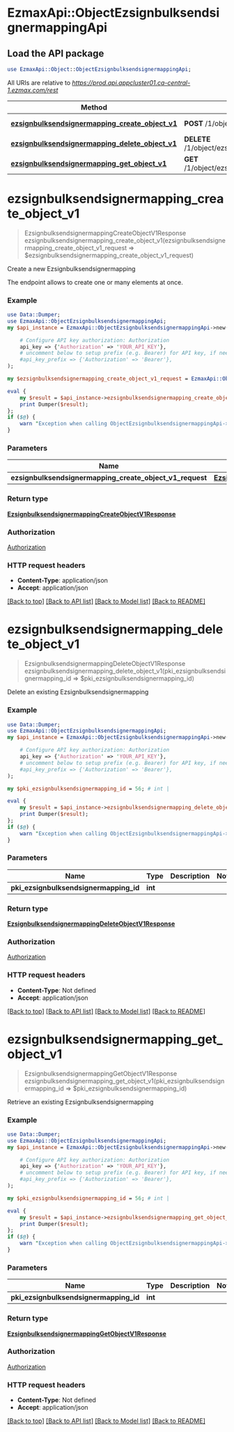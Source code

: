 # EzmaxApi::ObjectEzsignbulksendsignermappingApi

## Load the API package
```perl
use EzmaxApi::Object::ObjectEzsignbulksendsignermappingApi;
```

All URIs are relative to *https://prod.api.appcluster01.ca-central-1.ezmax.com/rest*

Method | HTTP request | Description
------------- | ------------- | -------------
[**ezsignbulksendsignermapping_create_object_v1**](ObjectEzsignbulksendsignermappingApi.md#ezsignbulksendsignermapping_create_object_v1) | **POST** /1/object/ezsignbulksendsignermapping | Create a new Ezsignbulksendsignermapping
[**ezsignbulksendsignermapping_delete_object_v1**](ObjectEzsignbulksendsignermappingApi.md#ezsignbulksendsignermapping_delete_object_v1) | **DELETE** /1/object/ezsignbulksendsignermapping/{pkiEzsignbulksendsignermappingID} | Delete an existing Ezsignbulksendsignermapping
[**ezsignbulksendsignermapping_get_object_v1**](ObjectEzsignbulksendsignermappingApi.md#ezsignbulksendsignermapping_get_object_v1) | **GET** /1/object/ezsignbulksendsignermapping/{pkiEzsignbulksendsignermappingID} | Retrieve an existing Ezsignbulksendsignermapping


# **ezsignbulksendsignermapping_create_object_v1**
> EzsignbulksendsignermappingCreateObjectV1Response ezsignbulksendsignermapping_create_object_v1(ezsignbulksendsignermapping_create_object_v1_request => $ezsignbulksendsignermapping_create_object_v1_request)

Create a new Ezsignbulksendsignermapping

The endpoint allows to create one or many elements at once.

### Example
```perl
use Data::Dumper;
use EzmaxApi::ObjectEzsignbulksendsignermappingApi;
my $api_instance = EzmaxApi::ObjectEzsignbulksendsignermappingApi->new(

    # Configure API key authorization: Authorization
    api_key => {'Authorization' => 'YOUR_API_KEY'},
    # uncomment below to setup prefix (e.g. Bearer) for API key, if needed
    #api_key_prefix => {'Authorization' => 'Bearer'},
);

my $ezsignbulksendsignermapping_create_object_v1_request = EzmaxApi::Object::EzsignbulksendsignermappingCreateObjectV1Request->new(); # EzsignbulksendsignermappingCreateObjectV1Request | 

eval {
    my $result = $api_instance->ezsignbulksendsignermapping_create_object_v1(ezsignbulksendsignermapping_create_object_v1_request => $ezsignbulksendsignermapping_create_object_v1_request);
    print Dumper($result);
};
if ($@) {
    warn "Exception when calling ObjectEzsignbulksendsignermappingApi->ezsignbulksendsignermapping_create_object_v1: $@\n";
}
```

### Parameters

Name | Type | Description  | Notes
------------- | ------------- | ------------- | -------------
 **ezsignbulksendsignermapping_create_object_v1_request** | [**EzsignbulksendsignermappingCreateObjectV1Request**](EzsignbulksendsignermappingCreateObjectV1Request.md)|  | 

### Return type

[**EzsignbulksendsignermappingCreateObjectV1Response**](EzsignbulksendsignermappingCreateObjectV1Response.md)

### Authorization

[Authorization](../README.md#Authorization)

### HTTP request headers

 - **Content-Type**: application/json
 - **Accept**: application/json

[[Back to top]](#) [[Back to API list]](../README.md#documentation-for-api-endpoints) [[Back to Model list]](../README.md#documentation-for-models) [[Back to README]](../README.md)

# **ezsignbulksendsignermapping_delete_object_v1**
> EzsignbulksendsignermappingDeleteObjectV1Response ezsignbulksendsignermapping_delete_object_v1(pki_ezsignbulksendsignermapping_id => $pki_ezsignbulksendsignermapping_id)

Delete an existing Ezsignbulksendsignermapping



### Example
```perl
use Data::Dumper;
use EzmaxApi::ObjectEzsignbulksendsignermappingApi;
my $api_instance = EzmaxApi::ObjectEzsignbulksendsignermappingApi->new(

    # Configure API key authorization: Authorization
    api_key => {'Authorization' => 'YOUR_API_KEY'},
    # uncomment below to setup prefix (e.g. Bearer) for API key, if needed
    #api_key_prefix => {'Authorization' => 'Bearer'},
);

my $pki_ezsignbulksendsignermapping_id = 56; # int | 

eval {
    my $result = $api_instance->ezsignbulksendsignermapping_delete_object_v1(pki_ezsignbulksendsignermapping_id => $pki_ezsignbulksendsignermapping_id);
    print Dumper($result);
};
if ($@) {
    warn "Exception when calling ObjectEzsignbulksendsignermappingApi->ezsignbulksendsignermapping_delete_object_v1: $@\n";
}
```

### Parameters

Name | Type | Description  | Notes
------------- | ------------- | ------------- | -------------
 **pki_ezsignbulksendsignermapping_id** | **int**|  | 

### Return type

[**EzsignbulksendsignermappingDeleteObjectV1Response**](EzsignbulksendsignermappingDeleteObjectV1Response.md)

### Authorization

[Authorization](../README.md#Authorization)

### HTTP request headers

 - **Content-Type**: Not defined
 - **Accept**: application/json

[[Back to top]](#) [[Back to API list]](../README.md#documentation-for-api-endpoints) [[Back to Model list]](../README.md#documentation-for-models) [[Back to README]](../README.md)

# **ezsignbulksendsignermapping_get_object_v1**
> EzsignbulksendsignermappingGetObjectV1Response ezsignbulksendsignermapping_get_object_v1(pki_ezsignbulksendsignermapping_id => $pki_ezsignbulksendsignermapping_id)

Retrieve an existing Ezsignbulksendsignermapping



### Example
```perl
use Data::Dumper;
use EzmaxApi::ObjectEzsignbulksendsignermappingApi;
my $api_instance = EzmaxApi::ObjectEzsignbulksendsignermappingApi->new(

    # Configure API key authorization: Authorization
    api_key => {'Authorization' => 'YOUR_API_KEY'},
    # uncomment below to setup prefix (e.g. Bearer) for API key, if needed
    #api_key_prefix => {'Authorization' => 'Bearer'},
);

my $pki_ezsignbulksendsignermapping_id = 56; # int | 

eval {
    my $result = $api_instance->ezsignbulksendsignermapping_get_object_v1(pki_ezsignbulksendsignermapping_id => $pki_ezsignbulksendsignermapping_id);
    print Dumper($result);
};
if ($@) {
    warn "Exception when calling ObjectEzsignbulksendsignermappingApi->ezsignbulksendsignermapping_get_object_v1: $@\n";
}
```

### Parameters

Name | Type | Description  | Notes
------------- | ------------- | ------------- | -------------
 **pki_ezsignbulksendsignermapping_id** | **int**|  | 

### Return type

[**EzsignbulksendsignermappingGetObjectV1Response**](EzsignbulksendsignermappingGetObjectV1Response.md)

### Authorization

[Authorization](../README.md#Authorization)

### HTTP request headers

 - **Content-Type**: Not defined
 - **Accept**: application/json

[[Back to top]](#) [[Back to API list]](../README.md#documentation-for-api-endpoints) [[Back to Model list]](../README.md#documentation-for-models) [[Back to README]](../README.md)

